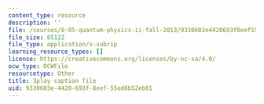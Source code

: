```yaml
---
content_type: resource
description: ''
file: /courses/8-05-quantum-physics-ii-fall-2013/9330603e4420693f8eef55ed6b52eb01_7Nrymx1ULis.srt
file_size: 85122
file_type: application/x-subrip
learning_resource_types: []
license: https://creativecommons.org/licenses/by-nc-sa/4.0/
ocw_type: OCWFile
resourcetype: Other
title: 3play caption file
uid: 9330603e-4420-693f-8eef-55ed6b52eb01
---
```

